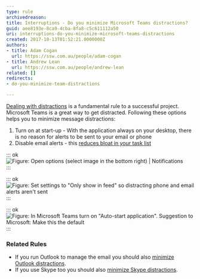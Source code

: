 ```yaml
---
type: rule
archivedreason: 
title: Interruptions - Do you minimize Microsoft Teams distractions?
guid: aee8193e-8ca9-4cba-8fa8-c5c611112a50
uri: interruptions-do-you-minimize-microsoft-teams-distractions
created: 2017-10-13T01:52:21.0000000Z
authors:
- title: Adam Cogan
  url: https://ssw.com.au/people/adam-cogan
- title: Andrew Lean
  url: https://ssw.com.au/people/andrew-lean
related: []
redirects:
- do-you-minimize-team-distractions

---
```


[Dealing with distractions](/_layouts/15/FIXUPREDIRECT.ASPX?WebId=3dfc0e07-e23a-4cbb-aac2-e778b71166a2&TermSetId=07da3ddf-0924-4cd2-a6d4-a4809ae20160&TermId=d65f17a0-2354-4793-9481-7dc2eea0e559) is a fundamental rule to a successful project. Microsoft Teams is a great way to get distracted. Following these options helps you to minimize message distractions:

1. Turn on at start-up - With the application always on your desktop, there is no reason for alerts to be sent to your email or phone
2. Disable email alerts - this [reduces bloat in your task list](/_layouts/15/FIXUPREDIRECT.ASPX?WebId=3dfc0e07-e23a-4cbb-aac2-e778b71166a2&TermSetId=07da3ddf-0924-4cd2-a6d4-a4809ae20160&TermId=4ebaa676-4599-4be1-b4ee-55427dba91bf)


<!--endintro-->

::: ok  
![Figure: Open options (select image in the bottom right) | Notifications](Teams\_1\_FindNotifications.jpg)  
:::  

::: ok  
![Figure: Set settings to "Only show in feed" so distracting phone and email alerts aren't sent](Teams\_2\_SetNotifications.jpg)  
:::  

::: ok  
![Figure: In Microsoft Teams turn on "Auto-start application". Suggestion to Microsoft: Make this the default](Teams\_4\_ApplicationSettings.jpg)  
:::  

### Related Rules 


* If you run Outlook to manage the email you should also [minimize Outlook distractions](/do-you-minimize-your-outlook-distractions).
* If you use Skype too you should also [minimize Skype distractions](/minimize-skype-distractions).
